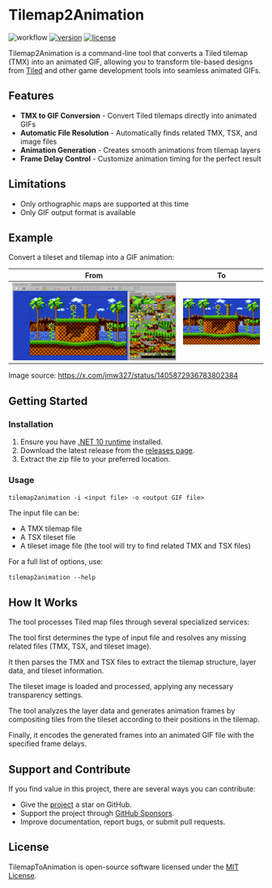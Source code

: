 # Tilemap2Animation

![workflow](https://img.shields.io/github/actions/workflow/status/vonhoff/Tilemap2Animation/dotnet.yml)
[![version](https://img.shields.io/badge/version-2.1.0-blue)](https://github.com/vonhoff/TilemapToAnimation/releases)
[![license](https://img.shields.io/badge/license-MIT-blue)](LICENSE)

Tilemap2Animation is a command-line tool that converts a Tiled tilemap (TMX) into an animated GIF, allowing you to
transform tile-based designs from [Tiled](https://www.mapeditor.org/) and other game development tools into seamless
animated GIFs.

## Features

- **TMX to GIF Conversion** - Convert Tiled tilemaps directly into animated GIFs
- **Automatic File Resolution** - Automatically finds related TMX, TSX, and image files
- **Animation Generation** - Creates smooth animations from tilemap layers
- **Frame Delay Control** - Customize animation timing for the perfect result

## Limitations

- Only orthographic maps are supported at this time
- Only GIF output format is available

## Example

Convert a tileset and tilemap into a GIF animation:

|                          From                          |                         To                         |
|:------------------------------------------------------:|:--------------------------------------------------:|
| ![Input](Resources/Screenshot%20from%202025-05-17.png) | <img src="Resources/Sonic_md_fg1.gif" width="480"> |

Image source: https://x.com/jmw327/status/1405872936783802384

## Getting Started

### Installation

1. Ensure you have [.NET 10 runtime](https://dotnet.microsoft.com/en-us/download/dotnet/10.0) installed.
2. Download the latest release from the [releases page](https://github.com/vonhoff/TilemapToAnimation/releases).
3. Extract the zip file to your preferred location.

### Usage

```
tilemap2animation -i <input file> -o <output GIF file>
```

The input file can be:

- A TMX tilemap file
- A TSX tileset file
- A tileset image file (the tool will try to find related TMX and TSX files)

For a full list of options, use:

```
tilemap2animation --help
```

## How It Works

The tool processes Tiled map files through several specialized services:

The tool first determines the type of input file and resolves any missing related files (TMX, TSX, and tileset image).

It then parses the TMX and TSX files to extract the tilemap structure, layer data, and tileset information.

The tileset image is loaded and processed, applying any necessary transparency settings.

The tool analyzes the layer data and generates animation frames by compositing tiles from the tileset according to their
positions in the tilemap.

Finally, it encodes the generated frames into an animated GIF file with the specified frame delays.

## Support and Contribute

If you find value in this project, there are several ways you can contribute:

- Give the [project](https://github.com/vonhoff/Tilemap2Animation) a star on GitHub.
- Support the project through [GitHub Sponsors](https://github.com/sponsors/vonhoff).
- Improve documentation, report bugs, or submit pull requests.

## License

TilemapToAnimation is open-source software licensed under the [MIT License](LICENSE).
